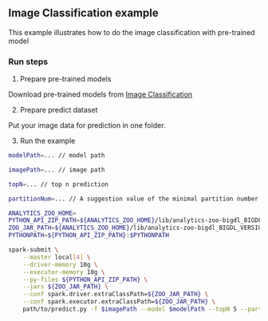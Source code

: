 ## Image Classification example
This example illustrates how to do the image classification with pre-trained model

### Run steps
1. Prepare pre-trained models

Download pre-trained models from [Image Classification](https://github.com/intel-analytics/analytics-zoo/blob/master/docs/docs/ProgrammingGuide/image-classification.md)

2. Prepare predict dataset

Put your image data for prediction in one folder.

3. Run the example

```bash
modelPath=... // model path

imagePath=... // image path

topN=... // top n prediction

partitionNum=... // A suggestion value of the minimal partition number

ANALYTICS_ZOO_HOME=
PYTHON_API_ZIP_PATH=${ANALYTICS_ZOO_HOME}/lib/analytics-zoo-bigdl_BIGDL_VERSION-spark_SPARK_VERSION-ZOO_VERSION-python-api.zip
ZOO_JAR_PATH=${ANALYTICS_ZOO_HOME}/lib/analytics-zoo-bigdl_BIGDL_VERSION-spark_SPARK_VERSION-ZOO_VERSION-jar-with-dependencies.jar 
PYTHONPATH=${PYTHON_API_ZIP_PATH}:$PYTHONPATH

spark-submit \
    --master local[4] \
    --driver-memory 10g \
    --executor-memory 10g \
    --py-files ${PYTHON_API_ZIP_PATH} \
    --jars ${ZOO_JAR_PATH} \
    --conf spark.driver.extraClassPath=${ZOO_JAR_PATH} \
    --conf spark.executor.extraClassPath=${ZOO_JAR_PATH} \
    path/to/predict.py -f $imagePath --model $modelPath --topN 5 --partition_num ${partitionNum}
```
